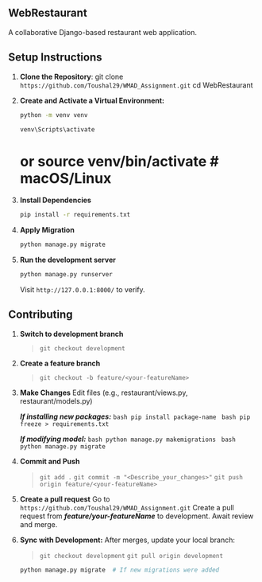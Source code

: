 ## WebRestaurant
A collaborative Django-based restaurant web application.

## Setup Instructions
1. **Clone the Repository**:
   git clone `https://github.com/Toushal29/WMAD_Assignment.git`
   cd WebRestaurant

2. **Create and Activate a Virtual Environment:**
    ```bash
    python -m venv venv
    ```
    ```bash
    venv\Scripts\activate
    ```
    # or source venv/bin/activate  # macOS/Linux

3. **Install Dependencies**
    ```bash
    pip install -r requirements.txt
    ```

4. **Apply Migration**
    ```bash
    python manage.py migrate
    ```

5. **Run the development server**
    ```bash
    python manage.py runserver
    ```

    Visit `http://127.0.0.1:8000/` to verify.


## Contributing
1. **Switch to development branch**
    > `git checkout development`

2. **Create a feature branch**
    > `git checkout -b feature/<your-featureName>`

3. **Make Changes**
    Edit files (e.g., restaurant/views.py, restaurant/models.py)

    ***If installing new packages:***
        ```bash
        pip install package-name
        ```
        ```bash
        pip freeze > requirements.txt
        ```

    ***If modifying model:***
        ```bash
        python manage.py makemigrations
        ```
        ```bash
        python manage.py migrate
        ```

4. **Commit and Push**
    > `git add .`
    > `git commit -m "<Describe_your_changes>"`
    > `git push origin feature/<your-featureName>`

5. **Create a pull request**
    Go to `https://github.com/Toushal29/WMAD_Assignment.git`
    Create a pull request from ***feature/your-featureName*** to development.
    Await review and merge.

6. **Sync with Development:**
    After merges, update your local branch:
    > `git checkout development`
    > `git pull origin development`
    ```bash
    python manage.py migrate  # If new migrations were added
    ```